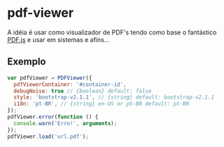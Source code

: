 # pdf-viewer

A idéia é usar como visualizador de PDF's tendo como base o fantástico [PDF.js](http://mozilla.github.io/pdf.js) e usar em sistemas e afins…

## Exemplo
```javascript
var pdfViewer = PDFViewer({
  pdfViewerContainer: '#container-id',
  debugNoise: true // {boolean} default: false
  style: 'bootstrap-v2.1.1', // {string} default: bootstrap-v2.1.1
  i18n: 'pt-BR', // {string} en-US or pt-BR default: pt-BR
});
pdfViewer.error(function () {
  console.warn('Erro!', arguments);
});
pdfViewer.load('url.pdf');
```
